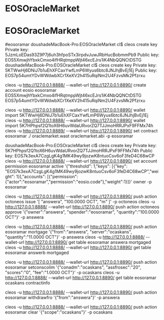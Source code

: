 # EOSOracleMarket
# EOSOracleMarket
#eosoramar
doushadeMacBook-Pro:EOSOracleMarket cl$ cleos create key
Private key: 5JzmLoEDas93Z9P7j6uh3hfpoSTx3irpdvJuwJRbHucBobmmPb9
Public key: EOS5XmwjhYbxkCmxo4ifHRqtmppWjt46xcEJrs1iK4NbQQNCtDSTG
doushadeMacBook-Pro:EOSOracleMarket cl$ cleos create key
Private key: 5KTWwHj6DNiJ7b1uEhXFCaxYwfLmP6Wyus6btc8JNJhjBvEj1Ej
Public key: EOS7p54umtYDvWWdwbXCr1XeXV2h415uRqiNm2U4FzvsMk2Pfzrxu

cleos -u http://127.0.0.1:8888/ --wallet-url http://127.0.0.1:8890/ create account eosio eosoramar EOS5XmwjhYbxkCmxo4ifHRqtmppWjt46xcEJrs1iK4NbQQNCtDSTG EOS7p54umtYDvWWdwbXCr1XeXV2h415uRqiNm2U4FzvsMk2Pfzrxu

cleos -u http://127.0.0.1:8888/ --wallet-url http://127.0.0.1:8890/ wallet import 5KTWwHj6DNiJ7b1uEhXFCaxYwfLmP6Wyus6btc8JNJhjBvEj1Ej
cleos -u http://127.0.0.1:8888/ --wallet-url http://127.0.0.1:8890/ wallet import 5K7HPhpsf2Q1toX6H6uvWdaURvorZQ7TJJmoHRRJPxF9FFMx74h
cleos -u http://127.0.0.1:8889/ --wallet-url http://127.0.0.1:8890/ set contract eosoramar ./ oraclemarket.wast oraclemarket.abi -p eosoramar

doushadeMacBook-Pro:EOSOracleMarket cl$ cleos create key
Private key: 5K7HPhpsf2Q1toX6H6uvWdaURvorZQ7TJJmoHRRJPxF9FFMx74h
Public key: EOS7k3exA7CzgLgK4g1MK49wy9jozwK8ntuoCsv6oF3feD4C68wCP
cleos -u http://127.0.0.1:8888/ --wallet-url http://127.0.0.1:8890/ set account permission eosoramar active '{"threshold": 1,"keys": [{"key": "EOS7k3exA7CzgLgK4g1MK49wy9jozwK8ntuoCsv6oF3feD4C68wCP","weight": 1}],"accounts": [{"permission":{"actor":"eosoramar","permission":"eosio.code"},"weight":1}]}' owner -p eosoramar

cleos -u http://127.0.0.1:8888/ --wallet-url http://127.0.0.1:8890/ push action octoneos issue '[ "answera", "100.0000 OCT", "m" ]' -p octoneos
cleos -u http://127.0.0.1:8888/ --wallet-url http://127.0.0.1:8890/ push action octoneos approve '{"owner":"answera", "spender":"eosoramar", "quantity":"100.0000 OCT"}' -p answera

cleos -u http://127.0.0.1:8888/ --wallet-url http://127.0.0.1:8890/ push action eosoramar mortgage '{"from":"answera", "server":"ocaskans", "quantity":"11.0000 OCT"}' -p answera
cleos -u http://127.0.0.1:8888/ --wallet-url http://127.0.0.1:8890/  get table eosoramar answera mortgaged
cleos -u http://127.0.0.1:8888/ --wallet-url http://127.0.0.1:8890/  get table eosoramar answerb mortgaged

cleos -u http://127.0.0.1:8888/ --wallet-url http://127.0.0.1:8890/ push action eosoramar setconscolim '{"conadm":"ocaskans", "assfrosec":"20", "scores":"0", "fee":"1.0000 OCT"}' -p ocaskans
cleos -u http://127.0.0.1:8888/ --wallet-url http://127.0.0.1:8890/  get table eosoramar ocaskans contractinfo


cleos -u http://127.0.0.1:8888/ --wallet-url http://127.0.0.1:8890/ push action eosoramar withdrawfro '{"from":"answera"}' -p answera

cleos -u http://127.0.0.1:8888/ --wallet-url http://127.0.0.1:8890/ push action eosoramar clear '{"scope":"ocaskans"}' -p ocaskans
